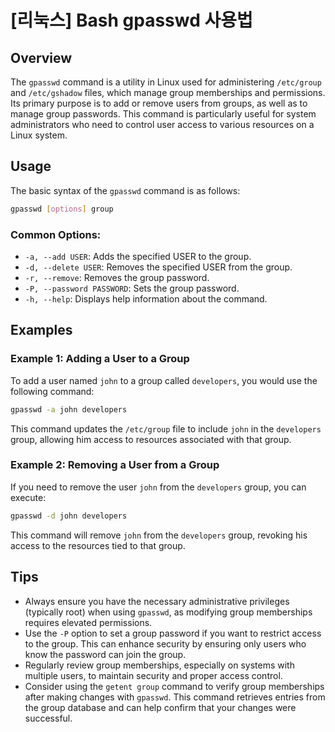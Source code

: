 # [리눅스] Bash gpasswd 사용법

## Overview
The `gpasswd` command is a utility in Linux used for administering `/etc/group` and `/etc/gshadow` files, which manage group memberships and permissions. Its primary purpose is to add or remove users from groups, as well as to manage group passwords. This command is particularly useful for system administrators who need to control user access to various resources on a Linux system.

## Usage
The basic syntax of the `gpasswd` command is as follows:

```bash
gpasswd [options] group
```

### Common Options:
- `-a, --add USER`: Adds the specified USER to the group.
- `-d, --delete USER`: Removes the specified USER from the group.
- `-r, --remove`: Removes the group password.
- `-P, --password PASSWORD`: Sets the group password.
- `-h, --help`: Displays help information about the command.

## Examples

### Example 1: Adding a User to a Group
To add a user named `john` to a group called `developers`, you would use the following command:

```bash
gpasswd -a john developers
```

This command updates the `/etc/group` file to include `john` in the `developers` group, allowing him access to resources associated with that group.

### Example 2: Removing a User from a Group
If you need to remove the user `john` from the `developers` group, you can execute:

```bash
gpasswd -d john developers
```

This command will remove `john` from the `developers` group, revoking his access to the resources tied to that group.

## Tips
- Always ensure you have the necessary administrative privileges (typically root) when using `gpasswd`, as modifying group memberships requires elevated permissions.
- Use the `-P` option to set a group password if you want to restrict access to the group. This can enhance security by ensuring only users who know the password can join the group.
- Regularly review group memberships, especially on systems with multiple users, to maintain security and proper access control.
- Consider using the `getent group` command to verify group memberships after making changes with `gpasswd`. This command retrieves entries from the group database and can help confirm that your changes were successful.